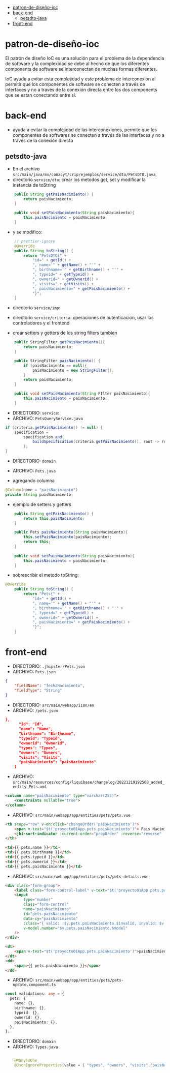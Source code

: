 - [patron-de-diseño-ioc](#patron-de-diseño-ioc)
- [back-end](back-end)
    - [petsdto-java](#petsdto-java)
- [front-end](#front-end)

# patron-de-diseño-ioc

El patrón de diseño IoC es una solución para el problema de la dependencia de software y la complexidad se debe al hecho de que los diferentes components de software se interconectan de muchas formas diferentes.

IoC ayuda a evitar esta complejidad y este problema de interconexión al permitir que los componentes de software se conecten a través de interfaces y no a través de la conexión directa entre los dos components que se estan conectando entre sí.

# back-end

- ayuda a evitar la complejidad de las interconexiones, permite
que los componentes de softwares se
conecten a través de las interfaces y no a través de la conexión directa

## petsdto-java
- En el archivo `src/main/java/mx/conacyt/crip/ejemplos/service/dto/PetsDTO.java`, 
- directorio `service/dto`:
crear los metodos get, set y modificar la instancia de toString

```java
    public String getPaisNacimiento() {
        return paisNacimiento;
    }

    public void setPaisNacimiento(String paisNacimiento){
        this.paisNacimiento = paisNacimiento;
    }
```

- y se modifico:

```java
    // prettier-ignore
    @Override
    public String toString() {
        return "PetsDTO{" +
            "id=" + getId() +
            ", name='" + getName() + "'" +
            ", birthname='" + getBirthname() + "'" +
            ", typeid=" + getTypeid() +
            ", ownerid=" + getOwnerid() +
            ", visits=" + getVisits() +
            ", paisNacimiento=" + getPaisNacimiento() +
            "}";
    }
```


- directorio `service/imp`:

- directorio  `service/criteria`:
operaciones de autenticacion, usar
los controladores y el frontend

- crear setters y getters de los string filters tambien

```java
    public StringFilter getPaisNacimiento(){
        return paisNacimiento;
    }

    public StringFilter paisNacimiento() {
        if (paisNacimiento == null){
            paisNacimiento = new StringFilter();
        }
        return paisNacimiento;
    }

    public void setPaisNacimiento(String FIlter paisNacimiento){
        this.paisNacimiento = paisNacimiento;
    }
```

- DIRECTORIO: `service`:
- ARCHIVO: `PetsQueryService.java`
```java
if (criteria.getPaisNacimiento() != null) {
    specification = 
        specification.and(
            buildSpecification(criteria.getPaisNacimiento(), root -> root.join(Pets_.paisNacimiento, JoinType.LEFT).get(Pets_.id) )
        );
}
```

- DIRECTORIO: `domain`
- ARCHIVO: `Pets.java`

- agregando columna
```java
@Column(name = "paisNacimiento")
private String paisNacimiento;
```

- ejemplo de setters y getters
```java
    public String getPaisNacimiento() {
        return this.paisNacimiento;
    }

    public Pets paisNacimiento(String paisNacimiento){
        this.setPaisNacimiento(paisNacimiento);
        return this;
    }
    
    public void setPaisNacimiento(String paisNacimiento){
        this.paisNacimiento = paisNacimiento;
    }
```
- sobrescribir el metodo toString:
```java
@Override
    public String toString() {
        return "Pets{" +
            "id=" + getId() +
            ", name='" + getName() + "'" +
            ", birthname='" + getBirthname() + "'" +
            ", typeid=" + getTypeid() +
            ", ownerid=" + getOwnerid() +
            ", paisNacimiento=" + getPaisNacimiento() +
            "}";
    }
```




# front-end


- DIRECTORIO: `.jhipster/Pets.json`
- ARCHIVO: `Pets.json`

```json
{
    "fieldName": "fechaNacimiento",
    "fieldType": "String"
}
```
- DIRECTORIO: `src/main/webapp/i18n/en`
- ARCHIVO: `/pets.json`

```json
},
      "id": "Id",
      "name": "Name",
      "birthname": "Birthname",
      "typeid": "Typeid",
      "ownerid": "Ownerid",
      "types": "Types",
      "owners": "Owners",
      "visits": "Visits",
      "paisNacimiento": "paisNacimiento"
    }
```

- ARCHIVO: `src/main/resources/config/liquibase/changelog/20221219192500_added_entity_Pets.xml`
```xml
<column name="paisNacimiento" type="varchar(255)">
    <constraints nullable="true">
</column>
```

- ARCHIVO: `src/main/webapp/app/entities/pets/pets.vue`
```html
<th scope="row" v-on:click="changeOrder('paisNacimiento')">
    <span v-text="$t('proyecto01App.pets.paisNacimiento')"> Pais Nacimiento </span>
    <jhi-sort-indicator :current-order="propOrder" :reverse="reverse" :field-name="'paisNacimiento'"></jhi-sort-indicator>
</th>
```

```html
<td>{{ pets.name }}</td>
<td>{{ pets.birthname }}</td>
<td>{{ pets.typeid }}</td>
<td>{{ pets.ownerid }}</td>
<td>{{ pets.paisNacimiento }}</td>
```

- ARCHIVO:
`src/main/webapp/app/entities/pets/pets-details.vue`

```html
<div class="form-group">
    <label class="form-control-label" v-text="$t('proyecto01App.pets.paisNacimiento')" for="pets-paisNacimiento">Pais Nacimiento</label>
    <input
        type="number"
        class="form-control"
        name="paisNacimiento"
        id="pets-paisNacimiento"
        data-cy="paisNacimiento"
        :class="{ valid: !$v.pets.paisNacimiento.$invalid, invalid: $v.pets.paisNacimiento.$invalid }"
        v-model.number="$v.pets.paisNacimiento.$model"
    />
</div>
```

```html
<dt>
    <span v-text="$t('proyecto01App.pets.paisNacimiento')">paisNacimiento</span>
</dt>
<dd>
    <span>{{ pets.paisNacimiento }}</span>
</dd>
```


- ARCHIVO: `src/main/webapp/app/entities/pets/pets-update.component.ts`

```ts
const validations: any = {
  pets: {
    name: {},
    birthname: {},
    typeid: {},
    ownerid: {},
    paisNacimiento: {},
  },
};
```


- DIRECTORIO: `domain`
- ARCHIVO: `Types.java`

```java

    @ManyToOne
    @JsonIgnoreProperties(value = { "types", "owners", "visits","paisNacimiento" }, allowSetters = true)
    
```

